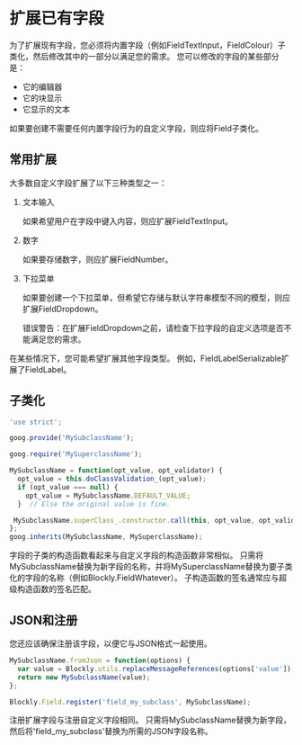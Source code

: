 # 扩展已有字段

为了扩展现有字段，您必须将内置字段（例如FieldTextInput，FieldColour）子类化，然后修改其中的一部分以满足您的需求。 您可以修改的字段的某些部分是：

* 它的编辑器
* 它的块显示
* 它显示的文本

如果要创建不需要任何内置字段行为的自定义字段，则应将Field子类化。

## 常用扩展

大多数自定义字段扩展了以下三种类型之一：

1. 文本输入

    如果希望用户在字段中键入内容，则应扩展FieldTextInput。

2. 数字

    如果要存储数字，则应扩展FieldNumber。

3. 下拉菜单

    如果要创建一个下拉菜单，但希望它存储与默认字符串模型不同的模型，则应扩展FieldDropdown。

    错误警告：在扩展FieldDropdown之前，请检查下拉字段的自定义选项是否不能满足您的需求。

在某些情况下，您可能希望扩展其他字段类型。 例如，FieldLabelSerializable扩展了FieldLabel。

## 子类化

```js
'use strict';

goog.provide('MySubclassName');

goog.require('MySuperclassName');

MySubclassName = function(opt_value, opt_validator) {
  opt_value = this.doClassValidation_(opt_value);
  if (opt_value === null) {
    opt_value = MySubclassName.DEFAULT_VALUE;
  }  // Else the original value is fine.

 MySubclassName.superClass_.constructor.call(this, opt_value, opt_validator);
};
goog.inherits(MySubclassName, MySuperclassName);
```

字段的子类的构造函数看起来与自定义字段的构造函数非常相似。 只需将MySubclassName替换为新字段的名称，并将MySuperclassName替换为要子类化的字段的名称（例如Blockly.FieldWhatever）。 子构造函数的签名通常应与超级构造函数的签名匹配。

## JSON和注册

您还应该确保注册该字段，以便它与JSON格式一起使用。

```js
MySubclassName.fromJson = function(options) {
  var value = Blockly.utils.replaceMessageReferences(options['value']);
  return new MySubclassName(value);
};

Blockly.Field.register('field_my_subclass', MySubclassName);
```

注册扩展字段与注册自定义字段相同。 只需将MySubclassName替换为新字段，然后将'field_my_subclass'替换为所需的JSON字段名称。